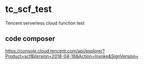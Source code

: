 # tc_scf_test
Tencent serverless cloud function test

## code composer
https://console.cloud.tencent.com/api/explorer?Product=scf&Version=2018-04-16&Action=Invoke&SignVersion=
